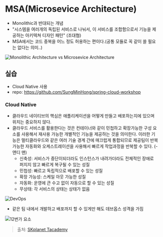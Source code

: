 # MSA(Microsevice Architecture)
- Monolithic과 반대되는 개념
- "시스템을 여러개의 독립된 서비스로 나눠서, 이 서비스를 조합함으로서 기능을 제공하는 아키텍쳐 디자인 패턴" (조대협)
- MSA에서는 코드 중복을 어느 정도 허용하는 편이다.(공통 모듈로 꼭 같이 쓸 필요는 없다는 의미..)

![Monolithic Architecture vs Microsevice Architecture](https://www.zirous.com/wp-content/uploads/2018/08/Microservice-Architecture-01.png)

## 실습
- Cloud Native 사용
- repo: https://github.com/SungMinHong/spring-cloud-workshop

### Cloud Native
- 클라우드 네이티브의 핵심은 애플리케이션을 어떻게 만들고 배포하는지에 있으며 위치는 중요하지 않다.
- 클라우드 서비스를 활용한다는 것은 컨테이너와 같이 민첩하고 확장가능한 구성 요소를 사용해서 재사용 가능한 개별적인 기능을 제공하는 것을 의미한다. 이러한 기능은 멀티클라우드와 같은 여러 기술 경계 간에 매끄럽게 통합되므로 제공팀이 반복 가능한 자동화와 오케스트레이션을 사용해서 빠르게 작업과정을 반복할 수 있다. (- 앤디 맨)
  - 신축성: 서비스가 중단이되더라도 인스턴스가 내려가더라도 전체적인 장애로 퍼지지 않고 빠르게 복구될 수 있는 성질 
  - 민첩성: 빠르고 독립적으로 배포할 수 있는 성질 
  - 확장 가능성: 스케일 아웃 가능한 성질
  - 자동화: 운영에 큰 수고 없이 자동으로 할 수 있는 성질
  - 무상태: 각 서비스의 상태는 상태가 없음

![DevOps](https://user-images.githubusercontent.com/18229419/66267356-e94fa880-e86a-11e9-8658-84676f818a5e.png)
- 같은 팀 내에서 개발하고 배포까지 할 수 있게만 해도 데브옵스 성격을 가짐

![12번가 요소](https://user-images.githubusercontent.com/18229419/66267358-f2d91080-e86a-11e9-8bc3-2e27ef403596.png)

> 출처: [SKplanet Tacademy](https://www.youtube.com/watch?v=mJMzV6GCmPw)
